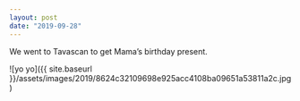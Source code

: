```yaml
---
layout: post
date: "2019-09-28"
---
```


We went to Tavascan to get Mama’s birthday present.

![yo yo]({{ site.baseurl }}/assets/images/2019/8624c32109698e925acc4108ba09651a53811a2c.jpg)
